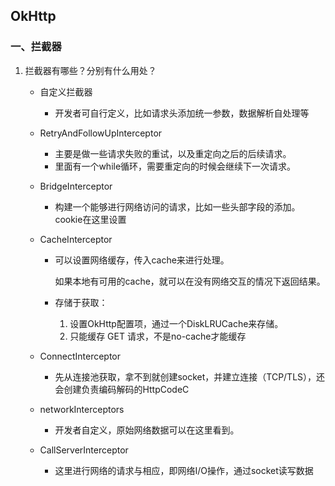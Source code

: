 ## OkHttp

### 一、拦截器

1. 拦截器有哪些？分别有什么用处？

   - 自定义拦截器

     - 开发者可自行定义，比如请求头添加统一参数，数据解析自处理等

   - RetryAndFollowUpInterceptor

     - 主要是做一些请求失败的重试，以及重定向之后的后续请求。
     - 里面有一个while循环，需要重定向的时候会继续下一次请求。

   - BridgeInterceptor

     - 构建一个能够进行网络访问的请求，比如一些头部字段的添加。cookie在这里设置

   - CacheInterceptor

     - 可以设置网络缓存，传入cache来进行处理。

       如果本地有可用的cache，就可以在没有网络交互的情况下返回结果。
       
     - 存储于获取：

       1. 设置OkHttp配置项，通过一个DiskLRUCache来存储。
       2. 只能缓存 GET 请求，不是no-cache才能缓存

   - ConnectInterceptor

     - 先从连接池获取，拿不到就创建socket，并建立连接（TCP/TLS），还会创建负责编码解码的HttpCodeC

   - networkInterceptors

     - 开发者自定义，原始网络数据可以在这里看到。

   - CallServerInterceptor

     - 这里进行网络的请求与相应，即网络I/O操作，通过socket读写数据